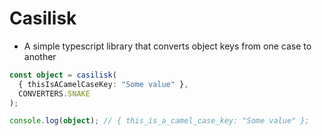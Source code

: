 # Casilisk

- A simple typescript library that converts object keys from one case to another

```ts
const object = casilisk(
  { thisIsACamelCaseKey: "Some value" },
  CONVERTERS.SNAKE
);

console.log(object); // { this_is_a_camel_case_key: "Some value" };
```
